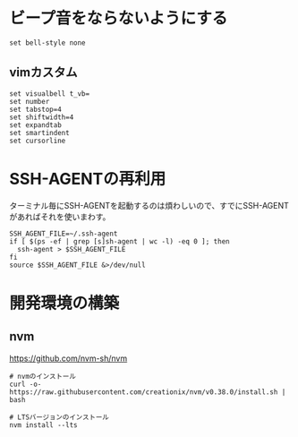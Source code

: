 # ビープ音をならないようにする

```~/.inputrc
set bell-style none
```

## vimカスタム

```.vimrc
set visualbell t_vb=
set number
set tabstop=4
set shiftwidth=4
set expandtab
set smartindent
set cursorline
```

# SSH-AGENTの再利用
ターミナル毎にSSH-AGENTを起動するのは煩わしいので、すでにSSH-AGENTがあればそれを使いまわす。
```.bashrc
SSH_AGENT_FILE=~/.ssh-agent
if [ $(ps -ef | grep [s]sh-agent | wc -l) -eq 0 ]; then
  ssh-agent > $SSH_AGENT_FILE
fi
source $SSH_AGENT_FILE &>/dev/null
```

# 開発環境の構築

## nvm
https://github.com/nvm-sh/nvm

```
# nvmのインストール
curl -o- https://raw.githubusercontent.com/creationix/nvm/v0.38.0/install.sh | bash

# LTSバージョンのインストール
nvm install --lts
```

